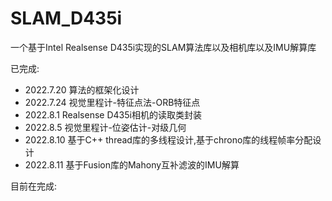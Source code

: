 # SLAM_D435i
一个基于Intel Realsense D435i实现的SLAM算法库以及相机库以及IMU解算库

已完成: 
- 2022.7.20 算法的框架化设计
- 2022.7.24 视觉里程计-特征点法-ORB特征点
- 2022.8.1 Realsense D435i相机的读取类封装
- 2022.8.5 视觉里程计-位姿估计-对级几何
- 2022.8.10 基于C++ thread库的多线程设计,基于chrono库的线程帧率分配设计
- 2022.8.11 基于Fusion库的Mahony互补滤波的IMU解算

目前在完成:
